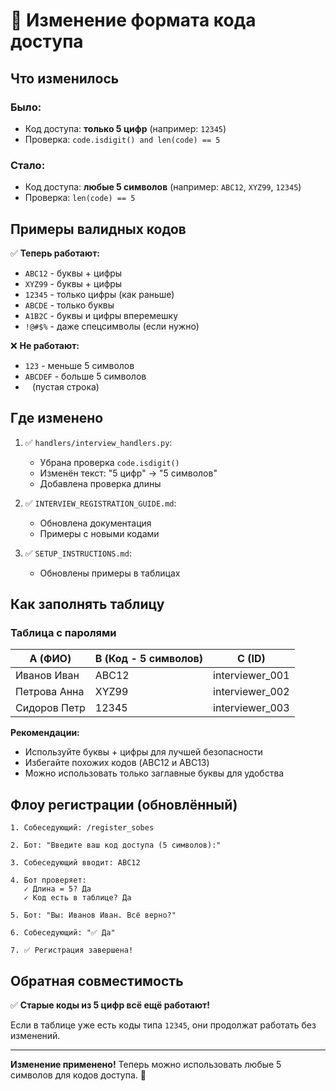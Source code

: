 # 🔄 Изменение формата кода доступа

## Что изменилось

### Было:
- Код доступа: **только 5 цифр** (например: `12345`)
- Проверка: `code.isdigit() and len(code) == 5`

### Стало:
- Код доступа: **любые 5 символов** (например: `ABC12`, `XYZ99`, `12345`)
- Проверка: `len(code) == 5`

## Примеры валидных кодов

✅ **Теперь работают:**
- `ABC12` - буквы + цифры
- `XYZ99` - буквы + цифры
- `12345` - только цифры (как раньше)
- `ABCDE` - только буквы
- `A1B2C` - буквы и цифры вперемешку
- `!@#$%` - даже спецсимволы (если нужно)

❌ **Не работают:**
- `123` - меньше 5 символов
- `ABCDEF` - больше 5 символов
- ` ` (пустая строка)

## Где изменено

1. ✅ `handlers/interview_handlers.py`:
   - Убрана проверка `code.isdigit()`
   - Изменён текст: "5 цифр" → "5 символов"
   - Добавлена проверка длины

2. ✅ `INTERVIEW_REGISTRATION_GUIDE.md`:
   - Обновлена документация
   - Примеры с новыми кодами

3. ✅ `SETUP_INSTRUCTIONS.md`:
   - Обновлены примеры в таблицах

## Как заполнять таблицу

### Таблица с паролями

| A (ФИО) | B (Код - 5 символов) | C (ID) |
|---------|----------------------|--------|
| Иванов Иван | ABC12 | interviewer_001 |
| Петрова Анна | XYZ99 | interviewer_002 |
| Сидоров Петр | 12345 | interviewer_003 |

**Рекомендации:**
- Используйте буквы + цифры для лучшей безопасности
- Избегайте похожих кодов (ABC12 и ABC13)
- Можно использовать только заглавные буквы для удобства

## Флоу регистрации (обновлённый)

```
1. Собеседующий: /register_sobes

2. Бот: "Введите ваш код доступа (5 символов):"

3. Собеседующий вводит: ABC12

4. Бот проверяет:
   ✓ Длина = 5? Да
   ✓ Код есть в таблице? Да
   
5. Бот: "Вы: Иванов Иван. Всё верно?"

6. Собеседующий: "✅ Да"

7. ✅ Регистрация завершена!
```

## Обратная совместимость

✅ **Старые коды из 5 цифр всё ещё работают!**

Если в таблице уже есть коды типа `12345`, они продолжат работать без изменений.

---

**Изменение применено!** Теперь можно использовать любые 5 символов для кодов доступа. 🎉

